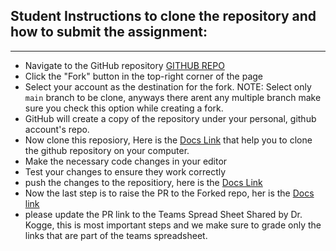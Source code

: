 <!-- ## instructions to geenrate PAT: -->


<!-- * Go to GitHub → Settings → Developer settings → Personal access tokens → Tokens (classic)
* Click "Generate new token" → "Generate new token (classic)"
* Set expiration (90 days recommended)
* Select scopes: repo (full control of private repositories)
* Generate token and copy it -->


## Student Instructions to clone the repository and how to submit the assignment:
------------------

* Navigate to the GitHub repository [GITHUB REPO](https://github.com/LaxminarayanaV7416/python-test-case-trail-dr-kogge)
* Click the "Fork" button in the top-right corner of the page
* Select your account as the destination for the fork. NOTE: Select only `main` branch to be clone, anyways there arent any multiple branch make sure you check this option while creating a fork.
* GitHub will create a copy of the repository under your personal, github account's repo.
* Now clone this reposiory, Here is the [Docs Link](https://docs.github.com/en/repositories/creating-and-managing-repositories/cloning-a-repository) that help you to clone the github repository on your computer.
* Make the necessary code changes in your editor
* Test your changes to ensure they work correctly
* push the changes to the repositiory, here is the [Docs Link](https://docs.github.com/en/get-started/using-git/pushing-commits-to-a-remote-repository)
* Now the last step is to raise the PR to the Forked repo, her is the [Docs link](https://docs.github.com/en/pull-requests/collaborating-with-pull-requests/proposing-changes-to-your-work-with-pull-requests/creating-a-pull-request-from-a-fork)
* please update the PR link to the Teams Spread Sheet Shared by Dr. Kogge, this is most important steps and we make sure to grade only the links that are part of the teams spreadsheet.

